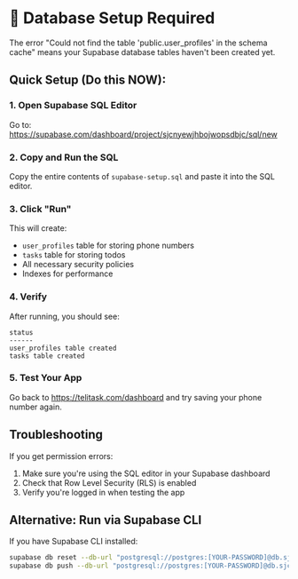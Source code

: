 # 🚨 Database Setup Required

The error "Could not find the table 'public.user_profiles' in the schema cache" means your Supabase database tables haven't been created yet.

## Quick Setup (Do this NOW):

### 1. Open Supabase SQL Editor
Go to: https://supabase.com/dashboard/project/sjcnyewjhbojwopsdbjc/sql/new

### 2. Copy and Run the SQL
Copy the entire contents of `supabase-setup.sql` and paste it into the SQL editor.

### 3. Click "Run"
This will create:
- `user_profiles` table for storing phone numbers
- `tasks` table for storing todos
- All necessary security policies
- Indexes for performance

### 4. Verify
After running, you should see:
```
status
------
user_profiles table created
tasks table created
```

### 5. Test Your App
Go back to https://telitask.com/dashboard and try saving your phone number again.

## Troubleshooting

If you get permission errors:
1. Make sure you're using the SQL editor in your Supabase dashboard
2. Check that Row Level Security (RLS) is enabled
3. Verify you're logged in when testing the app

## Alternative: Run via Supabase CLI
If you have Supabase CLI installed:
```bash
supabase db reset --db-url "postgresql://postgres:[YOUR-PASSWORD]@db.sjcnyewjhbojwopsdbjc.supabase.co:5432/postgres"
supabase db push --db-url "postgresql://postgres:[YOUR-PASSWORD]@db.sjcnyewjhbojwopsdbjc.supabase.co:5432/postgres" < supabase-setup.sql
```
